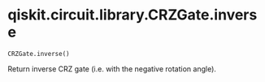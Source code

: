 # qiskit.circuit.library.CRZGate.inverse

`CRZGate.inverse()`

Return inverse CRZ gate (i.e. with the negative rotation angle).

